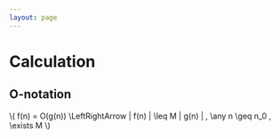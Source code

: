 ```yaml
---
layout: page
---
```


# Calculation

## O-notation

\\( f(n) = O(g(n)) \LeftRightArrow | f(n) | \leq M | g(n) | , \any n \geq n_0 , \exists M \\)

<script type="math/tex">a + b</script>
